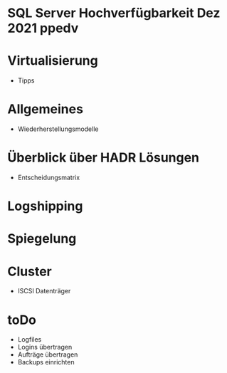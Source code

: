 # SQL Server Hochverfügbarkeit Dez 2021 ppedv

# Virtualisierung
* Tipps


# Allgemeines
* Wiederherstellungsmodelle

# Überblick über HADR Lösungen
* Entscheidungsmatrix
 
# Logshipping 

# Spiegelung

# Cluster
* ISCSI Datenträger

# toDo
* Logfiles
* Logins übertragen
* Aufträge übertragen
* Backups einrichten
 

